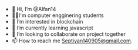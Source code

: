 - 👋 Hi, I’m @Alfan14
- 👨‍💻I'm computer engginering students
- 👀 I’m interested in blockchain
- 🌱 I’m currently learning javascript
- 💞️ I’m looking to collaborate on project together
- 📫 How to reach me Septiyan140905@gmail.com.

<!---
Alfan14/Alfan14 is a ✨ special ✨ repository because its `README.md`appears on your GitHub profile.
You can click the Preview link to take a look at your changes.
--->
